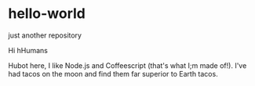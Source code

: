 # hello-world
just another repository

Hi hHumans

Hubot here, I like Node.js and Coffeescript (that's what I;m made of!).
I've had tacos on the moon and find them far superior to Earth tacos.
